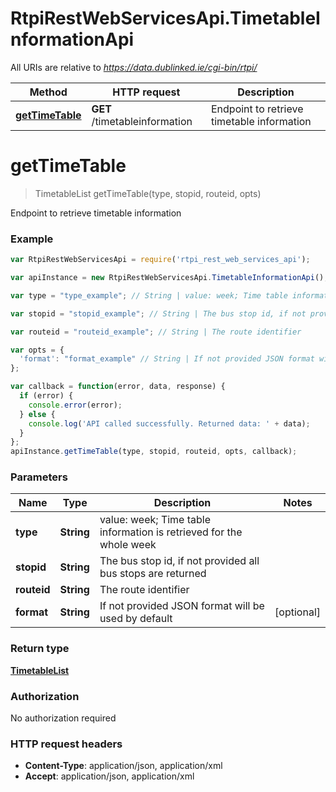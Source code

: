 # RtpiRestWebServicesApi.TimetableInformationApi

All URIs are relative to *https://data.dublinked.ie/cgi-bin/rtpi/*

Method | HTTP request | Description
------------- | ------------- | -------------
[**getTimeTable**](TimetableInformationApi.md#getTimeTable) | **GET** /timetableinformation | Endpoint to retrieve timetable information


<a name="getTimeTable"></a>
# **getTimeTable**
> TimetableList getTimeTable(type, stopid, routeid, opts)

Endpoint to retrieve timetable information

### Example
```javascript
var RtpiRestWebServicesApi = require('rtpi_rest_web_services_api');

var apiInstance = new RtpiRestWebServicesApi.TimetableInformationApi();

var type = "type_example"; // String | value: week; Time table information is retrieved for the whole week

var stopid = "stopid_example"; // String | The bus stop id, if not provided all bus stops are returned

var routeid = "routeid_example"; // String | The route identifier

var opts = { 
  'format': "format_example" // String | If not provided JSON format will be used by default
};

var callback = function(error, data, response) {
  if (error) {
    console.error(error);
  } else {
    console.log('API called successfully. Returned data: ' + data);
  }
};
apiInstance.getTimeTable(type, stopid, routeid, opts, callback);
```

### Parameters

Name | Type | Description  | Notes
------------- | ------------- | ------------- | -------------
 **type** | **String**| value: week; Time table information is retrieved for the whole week | 
 **stopid** | **String**| The bus stop id, if not provided all bus stops are returned | 
 **routeid** | **String**| The route identifier | 
 **format** | **String**| If not provided JSON format will be used by default | [optional] 

### Return type

[**TimetableList**](TimetableList.md)

### Authorization

No authorization required

### HTTP request headers

 - **Content-Type**: application/json, application/xml
 - **Accept**: application/json, application/xml


